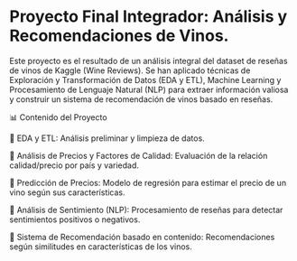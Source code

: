 # Proyecto Final Integrador: Análisis y Recomendaciones de Vinos.
Este proyecto es el resultado de un análisis integral del dataset de reseñas de vinos de Kaggle (Wine Reviews). Se han aplicado técnicas de Exploración y Transformación de Datos (EDA y ETL), Machine Learning y Procesamiento de Lenguaje Natural (NLP) para extraer información valiosa y construir un sistema de recomendación de vinos basado en reseñas.

📊 Contenido del Proyecto

🔹 EDA y ETL: Análisis preliminar y limpieza de datos.

🔹 Análisis de Precios y Factores de Calidad: Evaluación de la relación calidad/precio por país y variedad.

🔹 Predicción de Precios: Modelo de regresión para estimar el precio de un vino según sus características.

🔹 Análisis de Sentimiento (NLP): Procesamiento de reseñas para detectar sentimientos positivos o negativos.

🔹 Sistema de Recomendación basado en contenido: Recomendaciones según similitudes en características de los vinos.

